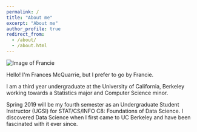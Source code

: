 ```yaml
---
permalink: /
title: "About me"
excerpt: "About me"
author_profile: true
redirect_from: 
  - /about/
  - /about.html
---
```


![Image of Francie](https://github.com/fmcquarrie3/fmcquarrie3.github.io/tree/master/images/sf_me_pic.JPG)

Hello! I'm Frances McQuarrie, but I prefer to go by Francie.   

I am a third year undergraduate at the University of California, Berkeley working towards a Statistics major and Computer Science minor.   

Spring 2019 will be my fourth semester as an Undergraduate Student Instructor (UGSI) for STAT/CS/INFO C8: Foundations of Data Science. I discovered Data Science when I first came to UC Berkeley and have been fascinated with it ever since. 